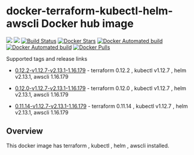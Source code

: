 # docker-terraform-kubectl-helm-awscli Docker hub image

[![](https://images.microbadger.com/badges/image/subhakarkotta/terraform-kubectl-helm-awscli.svg)](https://microbadger.com/images/subhakarkotta/terraform-kubectl-helm-awscli "Get your own image badge on microbadger.com")
[![](https://images.microbadger.com/badges/version/subhakarkotta/terraform-kubectl-helm-awscli.svg)](https://microbadger.com/images/subhakarkotta/terraform-kubectl-helm-awscli "Get your own version badge on microbadger.com")
[![Build Status](https://travis-ci.org/subhakarkotta/docker-terraform-kubectl-helm-awscli.svg?branch=master)](https://travis-ci.org/subhakarkotta/docker-terraform-kubectl-helm-awscli)
[![Docker Stars](https://img.shields.io/docker/stars/subhakarkotta/terraform-kubectl-helm-awscli.svg?style=flat)](https://hub.docker.com/r/subhakarkotta/terraform-kubectl-helm-awscli/)
[![Docker Automated build](https://img.shields.io/docker/cloud/automated/subhakarkotta/terraform-kubectl-helm-awscli.svg?style=flat)]()
[![Docker Automated build](https://img.shields.io/docker/cloud/build/subhakarkotta/terraform-kubectl-helm-awscli.svg?style=flat)]()
[![Docker Pulls](https://img.shields.io/docker/pulls/subhakarkotta/terraform-kubectl-helm-awscli.svg)]()

Supported tags and release links
* [0.12.2-v1.12.7-v2.13.1-1.16.179](https://github.com/subhakarkotta/docker-terraform-kubectl-helm-awscli/releases/tag/0.12.2-v1.12.7-v2.13.1-1.16.179) - terraform 0.12.2 , kubectl v1.12.7 , helm v2.13.1, awscli 1.16.179

* [0.12.0-v1.12.7-v2.13.1-1.16.179](https://github.com/subhakarkotta/docker-terraform-kubectl-helm-awscli/releases/tag/0.12.0-v1.12.7-v2.13.1-1.16.179) - terraform 0.12.0 , kubectl v1.12.7 , helm v2.13.1, awscli 1.16.179

* [0.11.14-v1.12.7-v2.13.1-1.16.179](https://github.com/subhakarkotta/docker-terraform-kubectl-helm-awscli/releases/tag/0.11.14-v1.12.7-v2.13.1-1.16.179) - terraform 0.11.14 , kubectl v1.12.7 , helm v2.13.1, awscli 1.16.179


## Overview

This docker image has terraform , kubectl , helm , awscli installed.